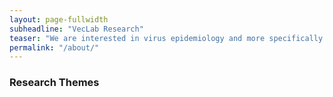 ```yaml
---
layout: page-fullwidth
subheadline: "VecLab Research"
teaser: "We are interested in virus epidemiology and more specifically on transmission pathways. How do infections spread within a household, at the community"
permalink: "/about/"
---
```


### Research Themes
